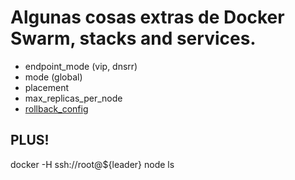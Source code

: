 # Algunas cosas extras de Docker Swarm, stacks and services.


- endpoint_mode (vip, dnsrr)
- mode (global)
- placement
- max_replicas_per_node
- [rollback_config](https://docs.docker.com/compose/compose-file/#rollback_config)

## PLUS!

docker -H ssh://root@${leader} node ls